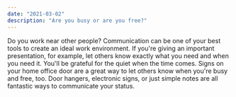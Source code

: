 ```yaml
---
date: "2021-03-02"
description: "Are you busy or are you free?"
---
```


Do you work near other people? Communication can be one of your best tools to create an ideal work environment. If you're giving an important presentation, for example, let others know exactly what you need and when you need it. You'll be grateful for the quiet when the time comes. Signs on your home office door are a great way to let others know when you're busy and free, too. Door hangers, electronic signs, or just simple notes are all fantastic ways to communicate your status. 